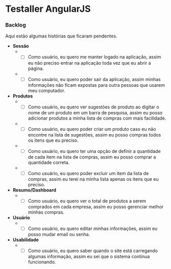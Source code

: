 # Testaller AngularJS

### Backlog
Aqui estão algumas histórias que ficaram pendentes.
* **Sessão**
  * - [ ] Como usuário, eu quero me manter logado na aplicação, assim eu não preciso entrar na aplicação toda vez que eu abrir a página.
  * - [ ] Como usuário, eu quero poder sair da aplicação, assim minhas informações não ficam expostas para outra pessoas que usarem meu computador.
* **Produtos**
  * - [ ] Como usuário, eu quero ver sugestões de produto ao digitar o nome de um produto em um barra de pesquisa, assim eu posso adicionar produtos a minha lista de compras com mais facilidade.
  * - [ ] Como usuário, eu quero poder criar um produto caso eu não encontre na lista de sugestões, assim eu posso compras todos os itens que eu preciso.
  * - [ ] Como usuário, eu quero ter uma opção de definir a quantidade de cada item na lista de compras, assim eu posso comprar a quantidade correta.
  * - [ ] Como usuário, eu quero poder excluir um item da lista de compras, assim eu terei na minha lista apenas os itens que eu preciso.
* **Resumo/Dashboard**
  * - [ ] Como usuário, eu quero ver o total de produtos a serem comprados em cada empresa, assim eu posso gerenciar melhor minhas compras.
* **Usuário**
  * - [ ] Como usuário, eu quero editar minhas informações, assim eu posso mudar email ou senha.
* **Usabilidade**
  * - [ ] Como usuário, eu quero saber quando o site está carregando algumas informação, assim eu sei que o sistema continua funcionando.
